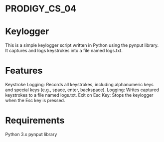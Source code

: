 # PRODIGY_CS_04
# Keylogger
This is a simple keylogger script written in Python using the pynput library. It captures and logs keystrokes into a file named logs.txt.

# Features
Keystroke Logging: Records all keystrokes, including alphanumeric keys and special keys (e.g., space, enter, backspace).
Logging: Writes captured keystrokes to a file named logs.txt.
Exit on Esc Key: Stops the keylogger when the Esc key is pressed.
# Requirements
Python 3.x
pynput library
